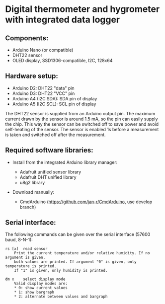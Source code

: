 Digital thermometer and hygrometer with integrated data logger
==============================================================

Components:
-----------
* Arduino Nano (or compatible)
* DHT22 sensor
* OLED display, SSD1306-compatible, I2C, 128x64

Hardware setup:
---------------
* Arduino D2:           DHT22 "data" pin
* Arduino D3:           DHT22 "VCC" pin
* Arduino A4 (I2C SDA): SDA pin of display
* Arduino A5 (I2C SCL): SCL pin of display

The DHT22 sensor is supplied from an Arduino output pin. The maximum current
drawn by the sensor is around 1.5 mA, so the pin can easily supply the chip.
This way the sensor can be switched off to save power and avoid self-heating
of the sensor. The sensor is enabled 1s before a measurement is taken and
switched off after the measurement.

Required software libraries:
----------------------------
* Install from the integrated Arduino library manager:
  * Adafruit unified sensor library
  * Adafruit DHT unified library
  * u8g2 library

* Download manually:
  * CmdArduino (https://github.com/jan-r/CmdArduino, use develop branch)

Serial interface:
-----------------
The following commands can be given over the serial interface (57600 baud, 8-N-1):


    rs [x]  read sensor
        Print the current temperature and/or relative humidity. If no argument is given,
        both values are printed. If argument "0" is given, only temperature is printed.
        If "1" is given, only humidity is printed.

    dm x    select display mode
        Valid display modes are:
        * 0: show current values
        * 1: show bargraph
        * 2: alternate between values and bargraph
 
